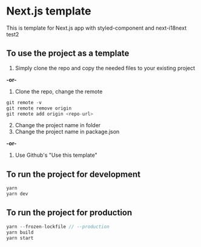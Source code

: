 # Next.js template

This is template for Next.js app with styled-component and next-i18next test2

## To use the project as a template

1. Simply clone the repo and copy the needed files to your existing project

**-or-**

1. Clone the repo, change the remote

```js
git remote -v
git remote remove origin
git remote add origin <repo-url>
```

2. Change the project name in folder
3. Change the project name in package.json

**-or-**

1. Use Github's "Use this template"

## To run the project for development

```js
yarn
yarn dev
```

## To run the project for production

```js
yarn --frozen-lockfile // --production
yarn build
yarn start
```
